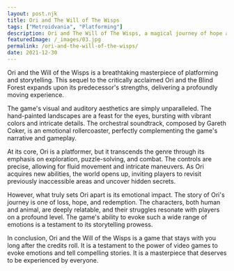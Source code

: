 ```yaml
---
layout: post.njk
title: Ori and The Will of The Wisps
tags: ["Metroidvania", "Platforming"]
description: Ori and The Will of The Wisps, a magical journey of hope and loss. Explore, fight, and soar in this stunning platformer.
featuredImage: /_images/03.jpg
permalink: /ori-and-the-will-of-the-wisps/
date: 2021-12-30
---
```


Ori and the Will of the Wisps is a breathtaking masterpiece of platforming and storytelling. This sequel to the critically acclaimed Ori and the Blind Forest expands upon its predecessor's strengths, delivering a profoundly moving experience.

The game's visual and auditory aesthetics are simply unparalleled. The hand-painted landscapes are a feast for the eyes, bursting with vibrant colors and intricate details. The orchestral soundtrack, composed by Gareth Coker, is an emotional rollercoaster, perfectly complementing the game's narrative and gameplay.

At its core, Ori is a platformer, but it transcends the genre through its emphasis on exploration, puzzle-solving, and combat. The controls are precise, allowing for fluid movement and intricate maneuvers. As Ori acquires new abilities, the world opens up, inviting players to revisit previously inaccessible areas and uncover hidden secrets.

However, what truly sets Ori apart is its emotional impact. The story of Ori's journey is one of loss, hope, and redemption. The characters, both human and animal, are deeply relatable, and their struggles resonate with players on a profound level. The game's ability to evoke such a wide range of emotions is a testament to its storytelling prowess.

In conclusion, Ori and the Will of the Wisps is a game that stays with you long after the credits roll. It is a testament to the power of video games to evoke emotions and tell compelling stories. It is a masterpiece that deserves to be experienced by everyone.
